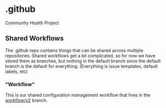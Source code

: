 # .github
Community Health Project

## Shared Workflows
The .github repo contains things that can be shared across multiple repositories. Shared workflows get a bit complicated, so for now we have stored them as branches, but nothing in the default branch since the default branch is the default for everything. (Everything is issue templates, default labels, etc)
 
### "Workflow"
This is our shared configuration management workflow that lives in the [workflow/v2](https://github.com/NCIOCPL/.github/tree/workflow/v2) branch.
